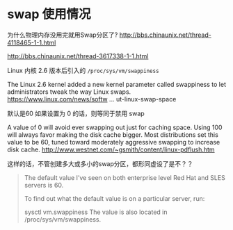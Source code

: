# swap 使用情况

为什么物理内存没用完就用Swap分区了? http://bbs.chinaunix.net/thread-4118465-1-1.html


http://bbs.chinaunix.net/thread-3617338-1-1.html

Linux 内核 2.6 版本后引入的
`/proc/sys/vm/swappiness`

The Linux 2.6 kernel added a new kernel parameter called swappiness to let administrators tweak the way Linux swaps.
https://www.linux.com/news/softw ... ut-linux-swap-space

默认是60
如果设置为 0 的话，则等同于禁用 swap

A value of 0 will avoid ever swapping out just for caching space. Using 100 will always favor making the disk cache bigger. Most distributions set this value to be 60, tuned toward moderately aggressive swapping to increase disk cache. 
http://www.westnet.com/~gsmith/content/linux-pdflush.htm

这样的话，不管创建多大或多小的swap分区，都形同虚设了是不？？


>The default value I’ve seen on both enterprise level Red Hat and SLES servers is 60.
>
>To find out what the default value is on a particular server, run:
>
>sysctl vm.swappiness
>The value is also located in /proc/sys/vm/swappiness.
